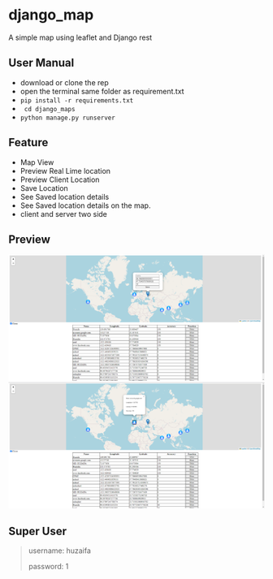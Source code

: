 # django_map
A simple map using leaflet and Django rest



## User Manual
- download or clone the rep
- open the terminal same folder as requirement.txt
-  ``` pip install -r requirements.txt ```
- ``` cd django_maps```
- ``` python manage.py runserver ```

## Feature
- Map View
- Preview Real Lime location
- Preview Client Location
- Save Location
- See Saved location details
- See Saved location details on the map.
- client and server two side
## Preview
![map1](https://github.com/434huzaifa/django_map/blob/main/screenshot/map1.png)
![map2](https://github.com/434huzaifa/django_map/blob/main/screenshot/map2.png)
## Super User
> username: huzaifa
> 
> password: 1
